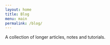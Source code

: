 ```yaml
---
layout: home
title: Blog
menu: main
permalink: /blog/
---
```


A collection of longer articles, notes and tutorials.


